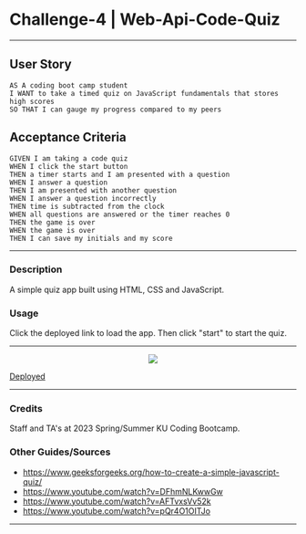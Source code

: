 # Challenge-4 | Web-Api-Code-Quiz
- - - -

## User Story

```
AS A coding boot camp student
I WANT to take a timed quiz on JavaScript fundamentals that stores high scores
SO THAT I can gauge my progress compared to my peers
```

## Acceptance Criteria

```
GIVEN I am taking a code quiz
WHEN I click the start button
THEN a timer starts and I am presented with a question
WHEN I answer a question
THEN I am presented with another question
WHEN I answer a question incorrectly
THEN time is subtracted from the clock
WHEN all questions are answered or the timer reaches 0
THEN the game is over
WHEN the game is over
THEN I can save my initials and my score
```
- - - -

### Description
A simple quiz app built using HTML, CSS and JavaScript.

### Usage
Click the deployed link to load the app. Then click "start" to start the quiz.

- - - -
<p align = "center">
<img src = "challenge-4\assets\images\quizapp.png">
</p>

[Deployed](https://blanchardconnor.github.io/challenge-4/)
- - - -

### Credits
Staff and TA's at 2023 Spring/Summer KU Coding Bootcamp.

### Other Guides/Sources
* https://www.geeksforgeeks.org/how-to-create-a-simple-javascript-quiz/
* https://www.youtube.com/watch?v=DFhmNLKwwGw
* https://www.youtube.com/watch?v=AFTvxsVv52k
* https://www.youtube.com/watch?v=pQr4O1OITJo

- - - -